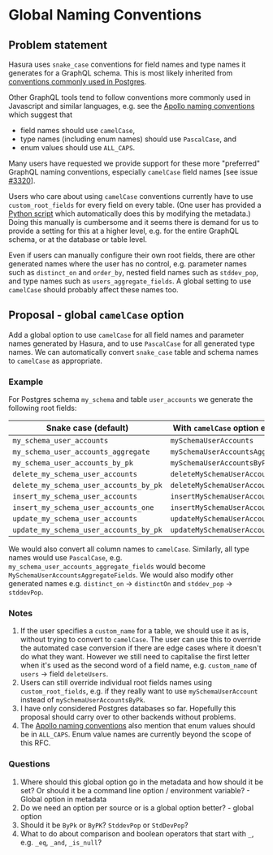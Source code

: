 # Global Naming Conventions

## Problem statement

Hasura uses `snake_case` conventions for field names and type names it generates for a GraphQL schema.
This is most likely inherited from [conventions commonly used in Postgres](https://stackoverflow.com/questions/2878248/postgresql-naming-conventions).

Other GraphQL tools tend to follow conventions more commonly used in Javascript and similar languages, e.g. see the [Apollo naming conventions](https://www.apollographql.com/docs/apollo-server/schema/schema/#naming-conventions) which suggest that
- field names should use `camelCase`,
- type names (including enum names) should use `PascalCase`, and
- enum values should use `ALL_CAPS`.

Many users have requested we provide support for these more "preferred" GraphQL naming conventions, especially `camelCase` field names [see issue [#3320](https://github.com/hasura/graphql-engine/issues/3320)].

Users who care about using `camelCase` conventions currently have to use `custom_root_fields` for every field on every table.
(One user has provided a [Python script](https://github.com/m-rgba/hasura-snake-to-camel/blob/main/snake_case_to_camelcase.py) which automatically does this by modifying the metadata.) Doing this manually is cumbersome and it seems there is demand for us to provide a setting for this at a higher level, e.g. for the entire GraphQL schema, or at the database or table level.

Even if users can manually configure their own root fields, there are other generated names where the user has no control,
e.g. parameter names such as `distinct_on` and `order_by`, nested field names such as `stddev_pop`, and type names such as `users_aggregate_fields`. A global setting to use `camelCase` should probably affect these names too.

## Proposal - global `camelCase` option

Add a global option to use `camelCase` for all field names and parameter names generated by Hasura, and to use `PascalCase` for all generated type names.
We can automatically convert `snake_case` table and schema names to `camelCase` as appropriate.

### Example

For Postgres schema `my_schema` and table `user_accounts` we generate the following root fields:

| Snake case (default)      | With `camelCase` option enabled |
| --------------------      | ------------------------------- |
| `my_schema_user_accounts` | `mySchemaUserAccounts` |
| `my_schema_user_accounts_aggregate` | `mySchemaUserAccountsAggregate` |
| `my_schema_user_accounts_by_pk` | `mySchemaUserAccountsByPk` |
| `delete_my_schema_user_accounts` | `deleteMySchemaUserAccounts` |
| `delete_my_schema_user_accounts_by_pk` | `deleteMySchemaUserAccountsByPk` |
| `insert_my_schema_user_accounts` | `insertMySchemaUserAccounts` |
| `insert_my_schema_user_accounts_one` | `insertMySchemaUserAccountsOne` |
| `update_my_schema_user_accounts` | `updateMySchemaUserAccounts` |
| `update_my_schema_user_accounts_by_pk` | `updateMySchemaUserAccountsByPk` |

We would also convert all column names to `camelCase`.
Similarly, all type names would use `PascalCase`, e.g. `my_schema_user_accounts_aggregate_fields` would become `MySchemaUserAccountsAggregateFields`.
We would also modify other generated names e.g. `distinct_on` -> `distinctOn` and `stddev_pop` -> `stddevPop`.

### Notes

1. If the user specifies a `custom_name` for a table, we should use it as is, without trying to convert to `camelCase`. The user can use this to override the automated case conversion if there are edge cases where it doesn't do what they want.
However we still need to capitalise the first letter when it's used as the second word of a field name, e.g. `custom_name` of `users` -> field `deleteUsers`.
1. Users can still override individual root fields names using `custom_root_fields`, e.g. if they really want to use `mySchemaUserAccount` instead of `mySchemaUserAccountsByPk`.
1. I have only considered Postgres databases so far. Hopefully this proposal should carry over to other backends without problems.
1. The [Apollo naming conventions](https://www.apollographql.com/docs/apollo-server/schema/schema/#naming-conventions) also mention that enum values should be in `ALL_CAPS`. Enum value names are currently beyond the scope of this RFC.

### Questions
1. Where should this global option go in the metadata and how should it be set? Or should it be a command line option / environment variable? - Global option in metadata
1. Do we need an option per source or is a global option better? - global option
1. Should it be `ByPk` or `ByPK`? `StddevPop` or `StdDevPop`? 
1. What to do about comparison and boolean operators that start with `_`, e.g. `_eq`, `_and`, `_is_null`?
